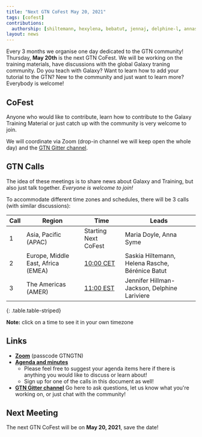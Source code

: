 ```yaml
---
title: "Next GTN CoFest May 20, 2021"
tags: [cofest]
contributions:
  authorship: [shiltemann, hexylena, bebatut, jennaj, delphine-l, annasyme, mblue9]
layout: news
---
```


Every 3 months we organise one day dedicated to the GTN community! Thursday, **May 20th** is the next GTN CoFest. We will be working on the training materials, have discussions with the global Galaxy traning community. Do you teach with Galaxy? Want to learn how to add your tutorial to the GTN? New to the community and just want to learn more? Everybody is welcome!

## CoFest

Anyone who would like to contribute, learn how to contribute to the Galaxy Training Material or just catch up with the community is very welcome to join.

We will coordinate via Zoom (drop-in channel we will keep open the whole day) and the [GTN Gitter channel](https://gitter.im/Galaxy-Training-Network/Lobby).

## GTN Calls

The idea of these meetings is to share news about Galaxy and Training, but also just talk together. *Everyone is welcome to join!*

To accommodate different time zones and schedules, there will be 3 calls (with similar discussions):

| Call | Region                             | Time                                                                                                          | Leads                                            |
| ---  | -----------                        | -------------------                                                                                           | -----------------------------------              |
| 1    | Asia, Pacific (APAC)               | Starting Next CoFest                                                                                          | Maria Doyle, Anna Syme                           |
| 2    | Europe, Middle East, Africa (EMEA) | [10:00 CET](https://www.timeanddate.com/worldclock/fixedtime.html?msg=GTN+CoFest&iso=20210520T10&p1=16&ah=1)  | Saskia Hiltemann, Helena Rasche,  Bérénice Batut |
| 3    | The Americas (AMER)                | [11:00 EST](https://www.timeanddate.com/worldclock/fixedtime.html?msg=GTN+CoFest&iso=20210520T11&p1=179&ah=1) | Jennifer Hillman-Jackson, Delphine Lariviere     |
{: .table.table-striped}

**Note:** click on a time to see it in your own timezone

## Links

- [**Zoom**](https://us02web.zoom.us/j/82379441247) (passcode GTNGTN)
- [**Agenda and minutes**](https://docs.google.com/document/d/1BA4TYe5snFd5866ZeF3OtuV9quhpvvfrIMn6qD2qxl0/edit?usp=sharing)
  - Please feel free to suggest your agenda items here if there is anything you would like to discuss or learn about!
  - Sign up for one of the calls in this document as well!
- [**GTN Gitter channel**](https://gitter.im/Galaxy-Training-Network/Lobby) Go here to ask questions, let us know what you're working on, or just chat with the community!

## Next Meeting

The next GTN CoFest will be on **May 20, 2021**, save the date!
